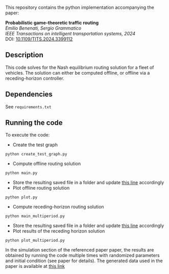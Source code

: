 This repository contains the python implementation accompanying the paper:  

**Probabilistic game-theoretic traffic routing**  
*Emilio Benenati, Sergio Grammatico*  
*IEEE Transactions on intelligent transportation systems, 2024*  
DOI: [10.1109/TITS.2024.3399112](https://doi.org/10.1109/TITS.2024.3399112)  

## Description  
This code solves for the Nash equilibrium routing solution for a fleet of vehicles. The solution can either be computed offline, or offline via a receding-horizon controller.

## Dependencies  
See `requirements.txt`

## Running the code
To execute the code:

- Create the test graph
```
python create_test_graph.py
```
- Compute offline routing solution
```
python main.py
```
- Store the resulting saved file in a folder and update [this line](https://github.com/bemilio/MDP_traffic_nonlinear/blob/6b4e42e28fe73048ae0431b096b808a14e5eecd2/plot.py#L30) accordingly
- Plot offline routing solution
```
python plot.py
```
- Compute receding-horizon routing solution
```
python main_multiperiod.py
```
- Store the resulting saved file in a folder and update [this line](https://github.com/bemilio/MDP_traffic_nonlinear/blob/6b4e42e28fe73048ae0431b096b808a14e5eecd2/plot_multiperiod.py#L30) accordingly
- Plot results of the receding horizon solution
```
python plot_multiperiod.py
```


In the simulation section of the referenced paper paper, the results are obtained by running the code multiple times with randomized parameters and initial condition (see paper for details). The generated data used in the paper is available at [this link](...)
